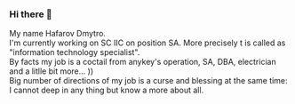<!--
**gafaroff77/gafaroff77** is a ✨ _special_ ✨ repository because its `README.md` (this file) appears on your GitHub profile.

Here are some ideas to get you started:

- 🔭 I’m currently working on ...
- 🌱 I’m currently learning ...
- 👯 I’m looking to collaborate on ...
- 🤔 I’m looking for help with ...
- 💬 Ask me about ...
- 📫 How to reach me: ...
- 😄 Pronouns: ...
- ⚡ Fun fact: ...
-->
### Hi there 👋

My name Hafarov Dmytro.<br>
I'm currently working on SC IIC on position SA. More precisely t is called as "information technology specialist".<br>
By facts my job is a coctail from anykey's operation, SA, DBA, electrician and a litlle bit more... ))<br>
Big number of directions of my job is a curse and blessing at the same time: I cannot deep in any thing but know a more about all.<br><br>
